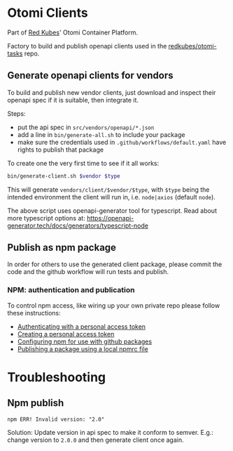 # Otomi Clients

Part of [Red Kubes](https://redkubes.com)' Otomi Container Platform.

Factory to build and publish openapi clients used in the [redkubes/otomi-tasks](https://github.com/redkubes/otomi-tasks) repo.

## Generate openapi clients for vendors

To build and publish new vendor clients, just download and inspect their openapi spec if it is suitable, then integrate it.

Steps:

- put the api spec in `src/vendors/openapi/*.json`
- add a line in `bin/generate-all.sh` to include your package
- make sure the credentials used in `.github/workflows/default.yaml` have rights to publish that package

To create one the very first time to see if it all works:

```bash
bin/generate-client.sh $vendor $type
```

This will generate `vendors/client/$vendor/$type`, with `$type` being the intended environment the client will run in, i.e. `node|axios` (default `node`).

The above script uses openapi-generator tool for typescript. Read about more typescript options at: <https://openapi-generator.tech/docs/generators/typescript-node>

## Publish as npm package

In order for others to use the generated client package, please commit the code and the github workflow will run tests and publish.

### NPM: authentication and publication

To control npm access, like wiring up your own private repo please follow these instructions:

- [Authenticating with a personal access token](https://help.github.com/en/packages/using-github-packages-with-your-projects-ecosystem/configuring-npm-for-use-with-github-packages#authenticating-with-a-personal-access-token)
- [Creating a personal access token](https://help.github.com/en/github/authenticating-to-github/creating-a-personal-access-token)
- [Configuring npm for use with github packages](https://help.github.com/en/packages/using-github-packages-with-your-projects-ecosystem/configuring-npm-for-use-with-github-packages)
- [Publishing a package using a local npmrc file](https://help.github.com/en/packages/using-github-packages-with-your-projects-ecosystem/configuring-npm-for-use-with-github-packages#publishing-a-package-using-a-local-npmrc-file)

# Troubleshooting

## Npm publish

```
npm ERR! Invalid version: "2.0"
```

Solution: Update version in api spec to make it conform to semver. E.g.: change version to `2.0.0` and then generate client once again.
